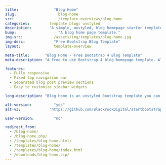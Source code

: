 ```yaml
---
title:			      "Blog Home"
slug:			        blog-home
src:			        /template-overviews/blog-home
categories:		    template blogs unstyled
description:	    "A simple, unstyled, blog homepage starter template for creating Bootstrap 4 blog websites."
bump:			        "A blog home page template."
img-src:		      /assets/img/templates/blog-home.jpg
img-desc:		      "Free Bootstrap Blog Template"
layout:			      template-overview

meta-title:       "Blog Home - Free Bootstrap 4 Blog Template"
meta-description: "A free to use Bootstrap 4 blog homepage template. All Start Bootstrap templates are free to use and open source."

features:
  - Fully responsive
  - Fixed top navigation bar
  - Separated blog post preview sections
  - Easy to customize sidebar widgets

long-description: "Blog Home is an unstyled Bootstrap template you can use to quickly create a home page for a Bootstrap based blog website."

alt-version:		  "yes"
alt-v3:		        "https://github.com/BlackrockDigital/startbootstrap-blog-home/archive/v3.3.7.zip"

user-version:		  "no"

redirect_from:
  - /blog-home/
  - /blog-home.php/
  - /templates/blog-home.html/
  - /templates/blog-home/
  - /templates/blog-home/index.html
  - /downloads/blog-home.zip/
---
```

